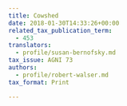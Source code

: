 ```yaml
---
title: Cowshed
date: 2018-01-30T14:33:26+00:00
related_tax_publication_term:
  - 453
translators:
  - profile/susan-bernofsky.md
tax_issue: AGNI 73
authors:
  - profile/robert-walser.md
tax_format: Print

---
```


